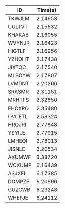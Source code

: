 |ID|Time(s)|
|-|-|
|TKWJLM|2.14658|
|UULTVT|2.15632|
|KHAKAB|2.16055|
|WVYNJR|2.16423|
|HIGTLF|2.16956|
|YZHOHT|2.17438|
|JIXTQC|2.17540|
|MLBOYW|2.17807|
|LVMDNT|2.20266|
|SRASMR|2.31151|
|MRHTFS|2.32650|
|FHCXPO|2.35480|
|OVCETL|2.58324|
|HRQJRI|2.77848|
|YSYILE|2.77915|
|LMHEQI|2.78013|
|JISNLD|3.20534|
|AXUMWF|3.38720|
|WCXUMP|6.16439|
|ASJXFI|6.17385|
|DOMPZP|6.20896|
|GUZCWB|6.23248|
|WHEFJE|6.24112|
